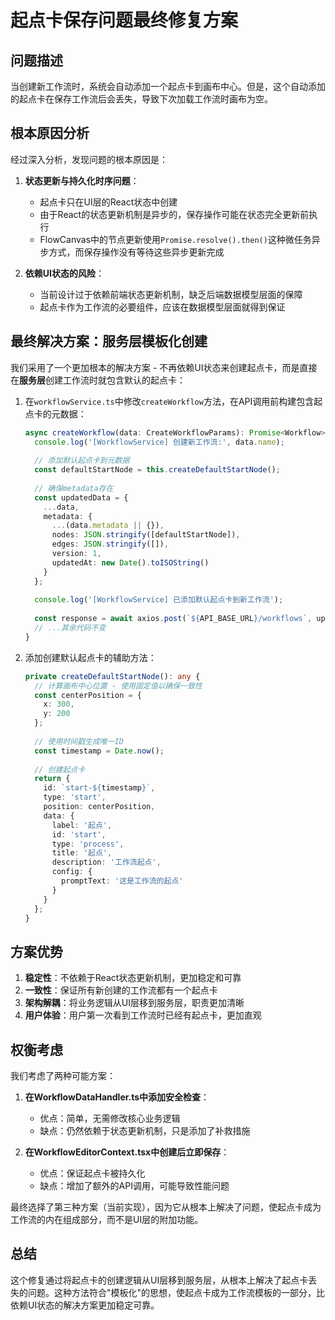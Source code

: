 # 起点卡保存问题最终修复方案

## 问题描述

当创建新工作流时，系统会自动添加一个起点卡到画布中心。但是，这个自动添加的起点卡在保存工作流后会丢失，导致下次加载工作流时画布为空。

## 根本原因分析

经过深入分析，发现问题的根本原因是：

1. **状态更新与持久化时序问题**：
   - 起点卡只在UI层的React状态中创建
   - 由于React的状态更新机制是异步的，保存操作可能在状态完全更新前执行
   - FlowCanvas中的节点更新使用`Promise.resolve().then()`这种微任务异步方式，而保存操作没有等待这些异步更新完成

2. **依赖UI状态的风险**：
   - 当前设计过于依赖前端状态更新机制，缺乏后端数据模型层面的保障
   - 起点卡作为工作流的必要组件，应该在数据模型层面就得到保证

## 最终解决方案：服务层模板化创建

我们采用了一个更加根本的解决方案 - 不再依赖UI状态来创建起点卡，而是直接在**服务层**创建工作流时就包含默认的起点卡：

1. 在`workflowService.ts`中修改`createWorkflow`方法，在API调用前构建包含起点卡的元数据：
   ```typescript
   async createWorkflow(data: CreateWorkflowParams): Promise<Workflow> {
     console.log('[WorkflowService] 创建新工作流:', data.name);
     
     // 添加默认起点卡到元数据
     const defaultStartNode = this.createDefaultStartNode();
     
     // 确保metadata存在
     const updatedData = {
       ...data,
       metadata: {
         ...(data.metadata || {}),
         nodes: JSON.stringify([defaultStartNode]),
         edges: JSON.stringify([]),
         version: 1,
         updatedAt: new Date().toISOString()
       }
     };
     
     console.log('[WorkflowService] 已添加默认起点卡到新工作流');
     
     const response = await axios.post(`${API_BASE_URL}/workflows`, updatedData);
     // ...其余代码不变
   }
   ```

2. 添加创建默认起点卡的辅助方法：
   ```typescript
   private createDefaultStartNode(): any {
     // 计算画布中心位置 - 使用固定值以确保一致性
     const centerPosition = {
       x: 300,
       y: 200
     };
     
     // 使用时间戳生成唯一ID
     const timestamp = Date.now();
     
     // 创建起点卡
     return {
       id: `start-${timestamp}`,
       type: 'start',
       position: centerPosition,
       data: {
         label: '起点',
         id: 'start',
         type: 'process',
         title: '起点',
         description: '工作流起点',
         config: {
           promptText: '这是工作流的起点'
         }
       }
     };
   }
   ```

## 方案优势

1. **稳定性**：不依赖于React状态更新机制，更加稳定和可靠
2. **一致性**：保证所有新创建的工作流都有一个起点卡
3. **架构解耦**：将业务逻辑从UI层移到服务层，职责更加清晰
4. **用户体验**：用户第一次看到工作流时已经有起点卡，更加直观

## 权衡考虑

我们考虑了两种可能方案：

1. **在WorkflowDataHandler.ts中添加安全检查**：
   - 优点：简单，无需修改核心业务逻辑
   - 缺点：仍然依赖于状态更新机制，只是添加了补救措施

2. **在WorkflowEditorContext.tsx中创建后立即保存**：
   - 优点：保证起点卡被持久化
   - 缺点：增加了额外的API调用，可能导致性能问题

最终选择了第三种方案（当前实现），因为它从根本上解决了问题，使起点卡成为工作流的内在组成部分，而不是UI层的附加功能。

## 总结

这个修复通过将起点卡的创建逻辑从UI层移到服务层，从根本上解决了起点卡丢失的问题。这种方法符合"模板化"的思想，使起点卡成为工作流模板的一部分，比依赖UI状态的解决方案更加稳定可靠。
